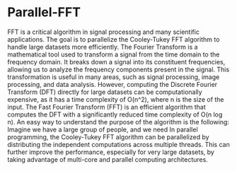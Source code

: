 # Parallel-FFT
FFT is a critical algorithm in signal processing and many scientific applications. The goal is to parallelize the Cooley-Tukey FFT algorithm to handle large datasets more efficiently.
The Fourier Transform is a mathematical tool used to transform a signal from the time domain to the frequency domain. It breaks down a signal into its constituent frequencies, allowing us to analyze the frequency components present in the signal.
This transformation is useful in many areas, such as signal processing, image processing, and data analysis. However, computing the Discrete Fourier Transform (DFT) directly for large datasets can be computationally expensive, as it has a time complexity of O(n^2), where n is the size of the input. 
The Fast Fourier Transform (FFT) is an efficient algorithm that computes the DFT with a significantly reduced time complexity of O(n log n). 
An easy way to understand the purpose of the algorithm is the following:
Imagine we have a large group of people, and we need
In parallel programming, the Cooley-Tukey FFT algorithm can be parallelized by distributing the independent computations across multiple threads. This can further improve the performance, especially for very large datasets, by taking advantage of multi-core and parallel computing architectures.
